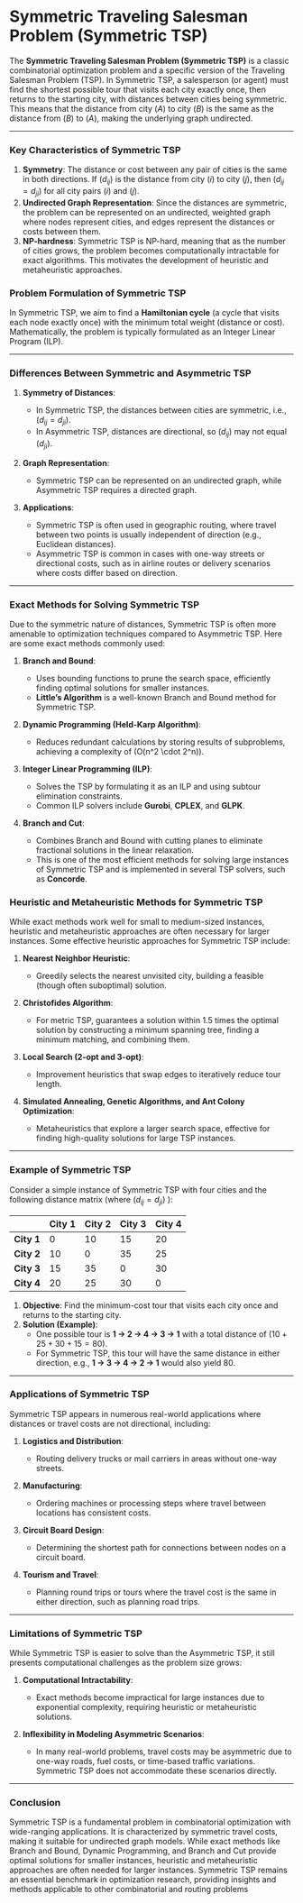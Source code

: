 # Symmetric Traveling Salesman Problem (Symmetric TSP)

The **Symmetric Traveling Salesman Problem (Symmetric TSP)** is a classic combinatorial optimization problem and a specific version of the Traveling Salesman Problem (TSP). In Symmetric TSP, a salesperson (or agent) must find the shortest possible tour that visits each city exactly once, then returns to the starting city, with distances between cities being symmetric. This means that the distance from city $( A )$ to city $( B )$ is the same as the distance from $( B )$ to $( A )$, making the underlying graph undirected.

---

### Key Characteristics of Symmetric TSP
1. **Symmetry**: The distance or cost between any pair of cities is the same in both directions. If $(d_{ij})$ is the distance from city $(i)$ to city $(j)$, then $(d_{ij} = d_{ji})$ for all city pairs $(i)$ and $(j)$.
2. **Undirected Graph Representation**: Since the distances are symmetric, the problem can be represented on an undirected, weighted graph where nodes represent cities, and edges represent the distances or costs between them.
3. **NP-hardness**: Symmetric TSP is NP-hard, meaning that as the number of cities grows, the problem becomes computationally intractable for exact algorithms. This motivates the development of heuristic and metaheuristic approaches.

### Problem Formulation of Symmetric TSP
In Symmetric TSP, we aim to find a **Hamiltonian cycle** (a cycle that visits each node exactly once) with the minimum total weight (distance or cost). Mathematically, the problem is typically formulated as an Integer Linear Program (ILP).

---

### Differences Between Symmetric and Asymmetric TSP
1. **Symmetry of Distances**:
   - In Symmetric TSP, the distances between cities are symmetric, i.e., $(d_{ij} = d_{ji})$.
   - In Asymmetric TSP, distances are directional, so $(d_{ij})$ may not equal $(d_{ji})$.

2. **Graph Representation**:
   - Symmetric TSP can be represented on an undirected graph, while Asymmetric TSP requires a directed graph.

3. **Applications**:
   - Symmetric TSP is often used in geographic routing, where travel between two points is usually independent of direction (e.g., Euclidean distances).
   - Asymmetric TSP is common in cases with one-way streets or directional costs, such as in airline routes or delivery scenarios where costs differ based on direction.

---

### Exact Methods for Solving Symmetric TSP
Due to the symmetric nature of distances, Symmetric TSP is often more amenable to optimization techniques compared to Asymmetric TSP. Here are some exact methods commonly used:

1. **Branch and Bound**:
   - Uses bounding functions to prune the search space, efficiently finding optimal solutions for smaller instances.
   - **Little’s Algorithm** is a well-known Branch and Bound method for Symmetric TSP.

2. **Dynamic Programming (Held-Karp Algorithm)**:
   - Reduces redundant calculations by storing results of subproblems, achieving a complexity of \(O(n^2 \cdot 2^n)\).

3. **Integer Linear Programming (ILP)**:
   - Solves the TSP by formulating it as an ILP and using subtour elimination constraints.
   - Common ILP solvers include **Gurobi**, **CPLEX**, and **GLPK**.

4. **Branch and Cut**:
   - Combines Branch and Bound with cutting planes to eliminate fractional solutions in the linear relaxation.
   - This is one of the most efficient methods for solving large instances of Symmetric TSP and is implemented in several TSP solvers, such as **Concorde**.

### Heuristic and Metaheuristic Methods for Symmetric TSP
While exact methods work well for small to medium-sized instances, heuristic and metaheuristic approaches are often necessary for larger instances. Some effective heuristic approaches for Symmetric TSP include:

1. **Nearest Neighbor Heuristic**:
   - Greedily selects the nearest unvisited city, building a feasible (though often suboptimal) solution.

2. **Christofides Algorithm**:
   - For metric TSP, guarantees a solution within 1.5 times the optimal solution by constructing a minimum spanning tree, finding a minimum matching, and combining them.

3. **Local Search (2-opt and 3-opt)**:
   - Improvement heuristics that swap edges to iteratively reduce tour length.

4. **Simulated Annealing, Genetic Algorithms, and Ant Colony Optimization**:
   - Metaheuristics that explore a larger search space, effective for finding high-quality solutions for large TSP instances.

---

### Example of Symmetric TSP
Consider a simple instance of Symmetric TSP with four cities and the following distance matrix (where $(d_{ij} = d_{ji})$ ):

|       | City 1 | City 2 | City 3 | City 4 |
|-------|--------|--------|--------|--------|
| **City 1** | 0      | 10     | 15     | 20     |
| **City 2** | 10     | 0      | 35     | 25     |
| **City 3** | 15     | 35     | 0      | 30     |
| **City 4** | 20     | 25     | 30     | 0      |

1. **Objective**: Find the minimum-cost tour that visits each city once and returns to the starting city.
2. **Solution (Example)**:
   - One possible tour is **1 → 2 → 4 → 3 → 1** with a total distance of $(10 + 25 + 30 + 15 = 80)$.
   - For Symmetric TSP, this tour will have the same distance in either direction, e.g., **1 → 3 → 4 → 2 → 1** would also yield $80$.

---

### Applications of Symmetric TSP
Symmetric TSP appears in numerous real-world applications where distances or travel costs are not directional, including:

1. **Logistics and Distribution**:
   - Routing delivery trucks or mail carriers in areas without one-way streets.
   
2. **Manufacturing**:
   - Ordering machines or processing steps where travel between locations has consistent costs.
   
3. **Circuit Board Design**:
   - Determining the shortest path for connections between nodes on a circuit board.

4. **Tourism and Travel**:
   - Planning round trips or tours where the travel cost is the same in either direction, such as planning road trips.

---

### Limitations of Symmetric TSP
While Symmetric TSP is easier to solve than the Asymmetric TSP, it still presents computational challenges as the problem size grows:

1. **Computational Intractability**:
   - Exact methods become impractical for large instances due to exponential complexity, requiring heuristic or metaheuristic solutions.

2. **Inflexibility in Modeling Asymmetric Scenarios**:
   - In many real-world problems, travel costs may be asymmetric due to one-way roads, fuel costs, or time-based traffic variations. Symmetric TSP does not accommodate these scenarios directly.

---

### Conclusion
Symmetric TSP is a fundamental problem in combinatorial optimization with wide-ranging applications. It is characterized by symmetric travel costs, making it suitable for undirected graph models. While exact methods like Branch and Bound, Dynamic Programming, and Branch and Cut provide optimal solutions for smaller instances, heuristic and metaheuristic approaches are often needed for larger instances. Symmetric TSP remains an essential benchmark in optimization research, providing insights and methods applicable to other combinatorial and routing problems
